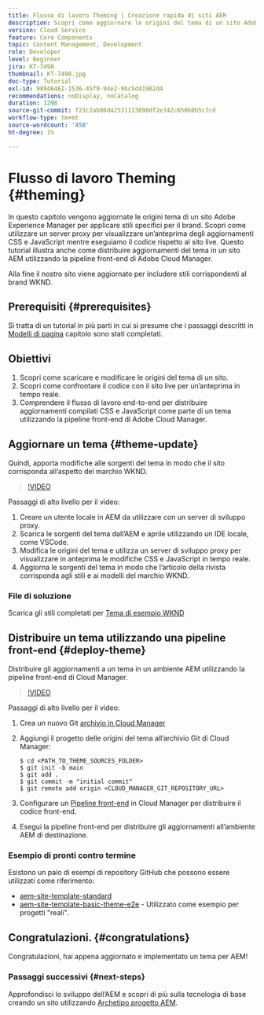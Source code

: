 ```yaml
---
title: Flusso di lavoro Theming | Creazione rapida di siti AEM
description: Scopri come aggiornare le origini del tema di un sito Adobe Experience Manager per applicare stili specifici per il brand. Scopri come utilizzare un server proxy per visualizzare un’anteprima live degli aggiornamenti CSS e JavaScript. Questo tutorial illustra anche come distribuire aggiornamenti del tema in un sito AEM utilizzando la pipeline front-end di Adobe Cloud Manager.
version: Cloud Service
feature: Core Components
topic: Content Management, Development
role: Developer
level: Beginner
jira: KT-7498
thumbnail: KT-7498.jpg
doc-type: Tutorial
exl-id: 98946462-1536-45f9-94e2-9bc5d41902d4
recommendations: noDisplay, noCatalog
duration: 1298
source-git-commit: f23c2ab86d42531113690df2e342c65060b5c7cd
workflow-type: tm+mt
source-wordcount: '458'
ht-degree: 1%

---
```


# Flusso di lavoro Theming {#theming}

In questo capitolo vengono aggiornate le origini tema di un sito Adobe Experience Manager per applicare stili specifici per il brand. Scopri come utilizzare un server proxy per visualizzare un’anteprima degli aggiornamenti CSS e JavaScript mentre eseguiamo il codice rispetto al sito live. Questo tutorial illustra anche come distribuire aggiornamenti del tema in un sito AEM utilizzando la pipeline front-end di Adobe Cloud Manager.

Alla fine il nostro sito viene aggiornato per includere stili corrispondenti al brand WKND.

## Prerequisiti {#prerequisites}

Si tratta di un tutorial in più parti in cui si presume che i passaggi descritti in [Modelli di pagina](./page-templates.md) capitolo sono stati completati.

## Obiettivi

1. Scopri come scaricare e modificare le origini del tema di un sito.
1. Scopri come confrontare il codice con il sito live per un’anteprima in tempo reale.
1. Comprendere il flusso di lavoro end-to-end per distribuire aggiornamenti compilati CSS e JavaScript come parte di un tema utilizzando la pipeline front-end di Adobe Cloud Manager.

## Aggiornare un tema {#theme-update}

Quindi, apporta modifiche alle sorgenti del tema in modo che il sito corrisponda all’aspetto del marchio WKND.

>[!VIDEO](https://video.tv.adobe.com/v/332918?quality=12&learn=on)

Passaggi di alto livello per il video:

1. Creare un utente locale in AEM da utilizzare con un server di sviluppo proxy.
1. Scarica le sorgenti del tema dall’AEM e aprile utilizzando un IDE locale, come VSCode.
1. Modifica le origini del tema e utilizza un server di sviluppo proxy per visualizzare in anteprima le modifiche CSS e JavaScript in tempo reale.
1. Aggiorna le sorgenti del tema in modo che l’articolo della rivista corrisponda agli stili e ai modelli del marchio WKND.

### File di soluzione

Scarica gli stili completati per [Tema di esempio WKND](assets/theming/WKND-THEME-src-1.1.zip)

## Distribuire un tema utilizzando una pipeline front-end {#deploy-theme}

Distribuire gli aggiornamenti a un tema in un ambiente AEM utilizzando la pipeline front-end di Cloud Manager.

>[!VIDEO](https://video.tv.adobe.com/v/338722?quality=12&learn=on)

Passaggi di alto livello per il video:

1. Crea un nuovo Git [archivio in Cloud Manager](https://experienceleague.adobe.com/docs/experience-manager-cloud-manager/using/managing-code/cloud-manager-repositories.html)
1. Aggiungi il progetto delle origini del tema all’archivio Git di Cloud Manager:

   ```shell
   $ cd <PATH_TO_THEME_SOURCES_FOLDER>
   $ git init -b main
   $ git add .
   $ git commit -m "initial commit"
   $ git remote add origin <CLOUD_MANAGER_GIT_REPOSITORY_URL>
   ```

1. Configurare un [Pipeline front-end](https://experienceleague.adobe.com/docs/experience-manager-cloud-service/implementing/using-cloud-manager/cicd-pipelines/introduction-ci-cd-pipelines.html) in Cloud Manager per distribuire il codice front-end.
1. Esegui la pipeline front-end per distribuire gli aggiornamenti all’ambiente AEM di destinazione.

### Esempio di pronti contro termine

Esistono un paio di esempi di repository GitHub che possono essere utilizzati come riferimento:

* [aem-site-template-standard](https://github.com/adobe/aem-site-template-standard)
* [aem-site-template-basic-theme-e2e](https://github.com/adobe/aem-site-template-basic-theme-e2e) - Utilizzato come esempio per progetti &quot;reali&quot;.

## Congratulazioni. {#congratulations}

Congratulazioni, hai appena aggiornato e implementato un tema per AEM!

### Passaggi successivi {#next-steps}

Approfondisci lo sviluppo dell’AEM e scopri di più sulla tecnologia di base creando un sito utilizzando [Archetipo progetto AEM](../project-archetype/overview.md).
